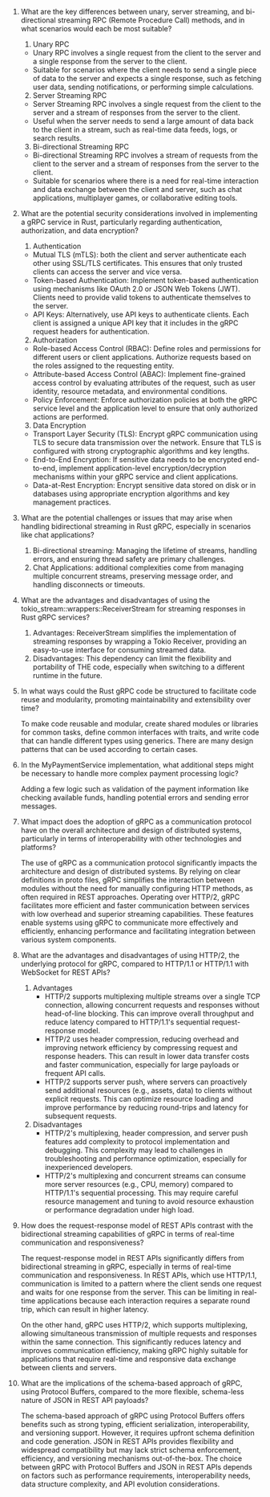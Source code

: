 1. What are the key differences between unary, server streaming, and bi-directional streaming RPC (Remote Procedure Call) methods, and in what scenarios would each be most suitable?
    1. Unary RPC
    - Unary RPC involves a single request from the client to the server and a single response from the server to the client.
    - Suitable for scenarios where the client needs to send a single piece of data to the server and expects a single response, such as fetching user data, sending notifications, or performing simple calculations.
    2. Server Streaming RPC
    - Server Streaming RPC involves a single request from the client to the server and a stream of responses from the server to the client.
    - Useful when the server needs to send a large amount of data back to the client in a stream, such as real-time data feeds, logs, or search results.
    3. Bi-directional Streaming RPC
    - Bi-directional Streaming RPC involves a stream of requests from the client to the server and a stream of responses from the server to the client.
    - Suitable for scenarios where there is a need for real-time interaction and data exchange between the client and server, such as chat applications, multiplayer games, or collaborative editing tools.

2. What are the potential security considerations involved in implementing a gRPC service in Rust, particularly regarding authentication, authorization, and data encryption?
    1. Authentication
    - Mutual TLS (mTLS): both the client and server authenticate each other using SSL/TLS certificates. This ensures that only trusted clients can access the server and vice versa.
    - Token-based Authentication: Implement token-based authentication using mechanisms like OAuth 2.0 or JSON Web Tokens (JWT). Clients need to provide valid tokens to authenticate themselves to the server.
    - API Keys: Alternatively, use API keys to authenticate clients. Each client is assigned a unique API key that it includes in the gRPC request headers for authentication.
    2. Authorization
    - Role-based Access Control (RBAC): Define roles and permissions for different users or client applications. Authorize requests based on the roles assigned to the requesting entity.
    - Attribute-based Access Control (ABAC): Implement fine-grained access control by evaluating attributes of the request, such as user identity, resource metadata, and environmental conditions.
    - Policy Enforcement: Enforce authorization policies at both the gRPC service level and the application level to ensure that only authorized actions are performed.
    3. Data Encryption
    - Transport Layer Security (TLS): Encrypt gRPC communication using TLS to secure data transmission over the network. Ensure that TLS is configured with strong cryptographic algorithms and key lengths.
    - End-to-End Encryption: If sensitive data needs to be encrypted end-to-end, implement application-level encryption/decryption mechanisms within your gRPC service and client applications.
    - Data-at-Rest Encryption: Encrypt sensitive data stored on disk or in databases using appropriate encryption algorithms and key management practices.

3. What are the potential challenges or issues that may arise when handling bidirectional streaming in Rust gRPC, especially in scenarios like chat applications?
    1. Bi-directional streaming: Managing the lifetime of streams, handling errors, and ensuring thread safety are primary challenges.
    2. Chat Applications: additional complexities come from managing multiple concurrent streams, preserving message order, and handling disconnects or timeouts.

4.  What are the advantages and disadvantages of using the tokio_stream::wrappers::ReceiverStream for streaming responses in Rust gRPC services?
    1. Advantages: ReceiverStream simplifies the implementation of streaming responses by wrapping a Tokio Receiver, providing an easy-to-use interface for consuming streamed data.
    2. Disadvantages: This dependency can limit the flexibility and portability of THE code, especially when switching to a different runtime in the future.

5. In what ways could the Rust gRPC code be structured to facilitate code reuse and modularity, promoting maintainability and extensibility over time?
    
    To make code reusable and modular, create shared modules or libraries for common tasks, define common interfaces with traits, and write code that can handle different types using generics. There are many design patterns that can be used according to certain cases.

6. In the MyPaymentService implementation, what additional steps might be necessary to handle more complex payment processing logic?
    
    Adding a few logic such as validation of the payment information like checking available funds, handling potential errors and sending error messages.

7. What impact does the adoption of gRPC as a communication protocol have on the overall architecture and design of distributed systems, particularly in terms of interoperability with other technologies and platforms?

    The use of gRPC as a communication protocol significantly impacts the architecture and design of distributed systems. By relying on clear definitions in proto files, gRPC simplifies the interaction between modules without the need for manually configuring HTTP methods, as often required in REST approaches. Operating over HTTP/2, gRPC facilitates more efficient and faster communication between services with low overhead and superior streaming capabilities. These features enable systems using gRPC to communicate more effectively and efficiently, enhancing performance and facilitating integration between various system components.

8. What are the advantages and disadvantages of using HTTP/2, the underlying protocol for gRPC, compared to HTTP/1.1 or HTTP/1.1 with WebSocket for REST APIs?
    1. Advantages
        - HTTP/2 supports multiplexing multiple streams over a single TCP connection, allowing concurrent requests and responses without head-of-line blocking. This can improve overall throughput and reduce latency compared to HTTP/1.1's sequential request-response model.
        - HTTP/2 uses header compression, reducing overhead and improving network efficiency by compressing request and response headers. This can result in lower data transfer costs and faster communication, especially for large payloads or frequent API calls.
        - HTTP/2 supports server push, where servers can proactively send additional resources (e.g., assets, data) to clients without explicit requests. This can optimize resource loading and improve performance by reducing round-trips and latency for subsequent requests.
    2. Disadvantages
        - HTTP/2's multiplexing, header compression, and server push features add complexity to protocol implementation and debugging. This complexity may lead to challenges in troubleshooting and performance optimization, especially for inexperienced developers.
        - HTTP/2's multiplexing and concurrent streams can consume more server resources (e.g., CPU, memory) compared to HTTP/1.1's sequential processing. This may require careful resource management and tuning to avoid resource exhaustion or performance degradation under high load.

9. How does the request-response model of REST APIs contrast with the bidirectional streaming capabilities of gRPC in terms of real-time communication and responsiveness?


    The request-response model in REST APIs significantly differs from bidirectional streaming in gRPC, especially in terms of real-time communication and responsiveness. In REST APIs, which use HTTP/1.1, communication is limited to a pattern where the client sends one request and waits for one response from the server. This can be limiting in real-time applications because each interaction requires a separate round trip, which can result in higher latency.

    On the other hand, gRPC uses HTTP/2, which supports multiplexing, allowing simultaneous transmission of multiple requests and responses within the same connection. This significantly reduces latency and improves communication efficiency, making gRPC highly suitable for applications that require real-time and responsive data exchange between clients and servers. 

10. What are the implications of the schema-based approach of gRPC, using Protocol Buffers, compared to the more flexible, schema-less nature of JSON in REST API payloads?

    The schema-based approach of gRPC using Protocol Buffers offers benefits such as strong typing, efficient serialization, interoperability, and versioning support. However, it requires upfront schema definition and code generation. JSON in REST APIs provides flexibility and widespread compatibility but may lack strict schema enforcement, efficiency, and versioning mechanisms out-of-the-box. The choice between gRPC with Protocol Buffers and JSON in REST APIs depends on factors such as performance requirements, interoperability needs, data structure complexity, and API evolution considerations.